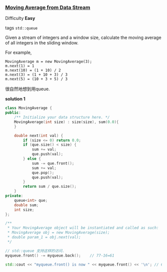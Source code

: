 ### [Moving Average from Data Stream](https://leetcode.com/problems/moving-average-from-data-stream)

Difficulty **Easy**

tags `std::queue`

Given a stream of integers and a window size, calculate the moving average of all integers in the sliding window.

For example,
```
MovingAverage m = new MovingAverage(3);
m.next(1) = 1
m.next(10) = (1 + 10) / 2
m.next(3) = (1 + 10 + 3) / 3
m.next(5) = (10 + 3 + 5) / 3
```
很自然地想到用queue.

**solution 1**

```c++
class MovingAverage {
public:
    /** Initialize your data structure here. */
    MovingAverage(int size) : size(size), sum(0.0){
    }

    double next(int val) {
        if (size <= 0) return 0.0;
        if (que.size() < size) {
            sum += val;
            que.push(val);
        } else {
            sum -= que.front();
            sum += val;
            que.pop();
            que.push(val);
        }
        return sum / que.size();
    }
private:
    queue<int> que;
    double sum;
    int size;
};

/**
 * Your MovingAverage object will be instantiated and called as such:
 * MovingAverage obj = new MovingAverage(size);
 * double param_1 = obj.next(val);
 */
```
```c++
// std::queue 支持这样的访问.
myqueue.front() -= myqueue.back();    // 77-16=61

std::cout << "myqueue.front() is now " << myqueue.front() << '\n'; // 61
```
